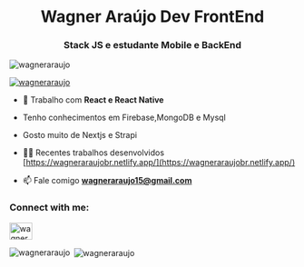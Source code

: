 <h1 align="center">Wagner Araújo Dev FrontEnd</h1>
<h3 align="center">Stack JS e estudante Mobile e BackEnd</h3>

<p align="left"> <img src="https://komarev.com/ghpvc/?username=wagneraraujo&label=Profile%20views&color=0e75b6&style=flat" alt="wagneraraujo" /> </p>

<p align="left"> <a href="https://github.com/ryo-ma/github-profile-trophy"><img src="https://github-profile-trophy.vercel.app/?username=wagneraraujo" alt="wagneraraujo" /></a> </p>


- 🌱 Trabalho com **React e React Native**
- Tenho conhecimentos em Firebase,MongoDB e Mysql
- Gosto muito de Nextjs e Strapi
- 👨‍💻 Recentes trabalhos desenvolvidos [https://wagneraraujobr.netlify.app/](https://wagneraraujobr.netlify.app/)

- 📫 Fale comigo **wagneraraujo15@gmail.com**

<h3 align="left">Connect with me:</h3>
<p align="left">
<a href="https://twitter.com/wagnera24559263" target="blank"><img align="center" src="https://cdn.jsdelivr.net/npm/simple-icons@3.0.1/icons/twitter.svg" alt="wagnera24559263" height="30" width="40" /></a>

</p>

<p><img align="left" src="https://github-readme-stats.vercel.app/api/top-langs?username=wagneraraujo&show_icons=true&locale=en&layout=compact" alt="wagneraraujo" /></p>

<p>&nbsp;<img align="center" src="https://github-readme-stats.vercel.app/api?username=wagneraraujo&show_icons=true&locale=en" alt="wagneraraujo" /></p>
